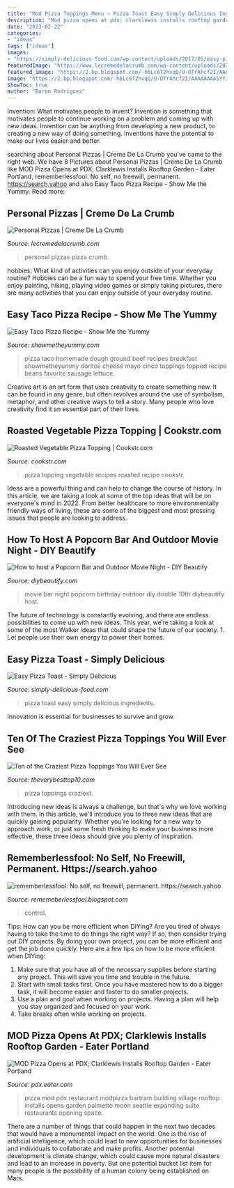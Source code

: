 ```yaml
---
title: "Mod Pizza Toppings Menu ~ Pizza Toast Easy Simply Delicious Ingredients"
description: "Mod pizza opens at pdx; clarklewis installs rooftop garden"
date: "2023-02-22"
categories:
- "ideas"
tags: ["ideas"]
images:
- "https://simply-delicious-food.com/wp-content/uploads/2017/05/easy-pizza-toast-4.jpg"
featuredImage: "https://www.lecremedelacrumb.com/wp-content/uploads/2020/12/Tiffany-personal-pizzas-46sm-22.jpg"
featured_image: "https://2.bp.blogspot.com/-h6Lc6T2hvqQ/U-OTrAhcf2I/AAAAAAAASYY/Uq4X4UAYacg/s1600/party6.jpg"
image: "https://2.bp.blogspot.com/-h6Lc6T2hvqQ/U-OTrAhcf2I/AAAAAAAASYY/Uq4X4UAYacg/s1600/party6.jpg"
ShowToc: true
author: "Baron Rodriguez"
---
```



Invention: What motivates people to invent?
Invention is something that motivates people to continue working on a problem and coming up with new ideas. Invention can be anything from developing a new product, to creating a new way of doing something. Inventions have the potential to make our lives easier and better.

	

		
searching about Personal Pizzas | Creme De La Crumb you've came to the right web. We have 8 Pictures about Personal Pizzas | Creme De La Crumb like MOD Pizza Opens at PDX; Clarklewis Installs Rooftop Garden - Eater Portland, rememberlessfool: No self, no freewill, permanent. https://search.yahoo and also Easy Taco Pizza Recipe - Show Me the Yummy. Read more:
		
    
## Personal Pizzas | Creme De La Crumb

<img loading=lazy src="https://www.lecremedelacrumb.com/wp-content/uploads/2020/12/Tiffany-personal-pizzas-46sm-22.jpg" onerror="this.onerror=null;this.src='https://tse3.mm.bing.net/th?id=OIP.auVlIVekMj2hhVJrn3BPWAHaLH&amp;pid=15.1';" alt="Personal Pizzas | Creme De La Crumb">

_Source: lecremedelacrumb.com_

>personal pizzas pizza crumb. 

	

hobbies: What kind of activities can you enjoy outside of your everyday routine?
Hobbies can be a fun way to spend your free time. Whether you enjoy painting, hiking, playing video games or simply taking pictures, there are many activities that you can enjoy outside of your everyday routine.

    
## Easy Taco Pizza Recipe - Show Me The Yummy

<img loading=lazy src="http://showmetheyummy.com/wp-content/uploads/2014/12/Taco-Pizza-Slice.jpg" onerror="this.onerror=null;this.src='https://tse3.mm.bing.net/th?id=OIP.fBheKwj4_MlzUESBXSWKVgHaJ4&amp;pid=15.1';" alt="Easy Taco Pizza Recipe - Show Me the Yummy">

_Source: showmetheyummy.com_

>pizza taco homemade dough ground beef recipes breakfast showmetheyummy doritos cheese mayo cinco toppings topped recipe beans favorite sausage lettuce. 

	

Creative art is an art form that uses creativity to create something new. It can be found in any genre, but often revolves around the use of symbolism, metaphor, and other creative ways to tell a story. Many people who love creativity find it an essential part of their lives.

    
## Roasted Vegetable Pizza Topping | Cookstr.com

<img loading=lazy src="https://d2droglu4qf8st.cloudfront.net/2016/03/259818/recipe-8612_ExtraLarge1000_ID-1461068.jpg?v=1461068" onerror="this.onerror=null;this.src='https://tse4.mm.bing.net/th?id=OIP.8etUf5ly593eTdyNGRVpUQHaFj&amp;pid=15.1';" alt="Roasted Vegetable Pizza Topping | Cookstr.com">

_Source: cookstr.com_

>pizza topping vegetable recipes roasted recipe cookstr. 

	

Ideas are a powerful thing and can help to change the course of history. In this article, we are taking a look at some of the top ideas that will be on everyone's mind in 2022. From better healthcare to more environmentally friendly ways of living, these are some of the biggest and most pressing issues that people are looking to address.

    
## How To Host A Popcorn Bar And Outdoor Movie Night - DIY Beautify

<img loading=lazy src="https://2.bp.blogspot.com/-h6Lc6T2hvqQ/U-OTrAhcf2I/AAAAAAAASYY/Uq4X4UAYacg/s1600/party6.jpg" onerror="this.onerror=null;this.src='https://tse3.mm.bing.net/th?id=OIP.MKJk-XjJ7E3vhwREQz4UtgAAAA&amp;pid=15.1';" alt="How to host a Popcorn Bar and Outdoor Movie Night - DIY Beautify">

_Source: diybeautify.com_

>movie bar night popcorn birthday outdoor diy double 10th diybeautify host. 

	

The future of technology is constantly evolving, and there are endless possibilities to come up with new ideas. This year, we’re taking a look at some of the most Walker ideas that could shape the future of our society. 1. Let people use their own energy to power their homes.

    
## Easy Pizza Toast - Simply Delicious

<img loading=lazy src="https://simply-delicious-food.com/wp-content/uploads/2017/05/easy-pizza-toast-4.jpg" onerror="this.onerror=null;this.src='https://tse1.mm.bing.net/th?id=OIP.pqmKugBTvw56asnRgxlgbgHaLG&amp;pid=15.1';" alt="Easy Pizza Toast - Simply Delicious">

_Source: simply-delicious-food.com_

>pizza toast easy simply delicious ingredients. 

	

Innovation is essential for businesses to survive and grow.

    
## Ten Of The Craziest Pizza Toppings You Will Ever See

<img loading=lazy src="http://theverybesttop10.com/wp-content/uploads/2017/09/Ten-of-the-Craziest-Pizza-Toppings-You-Will-Ever-See-1-600x734.jpg" onerror="this.onerror=null;this.src='https://tse4.mm.bing.net/th?id=OIP.ATBhaJoFJH-MME8LGnH2igHaJD&amp;pid=15.1';" alt="Ten of the Craziest Pizza Toppings You Will Ever See">

_Source: theverybesttop10.com_

>pizza toppings craziest. 

	

Introducing new ideas is always a challenge, but that's why we love working with them. In this article, we'll introduce you to three new ideas that are quickly gaining popularity. Whether you're looking for a new way to approach work, or just some fresh thinking to make your business more effective, these three ideas should give you plenty of inspiration.

    
## Rememberlessfool: No Self, No Freewill, Permanent. Https://search.yahoo

<img loading=lazy src="https://1.bp.blogspot.com/-HAYBbK3v2ic/XkYH3d0lQRI/AAAAAAAAcs8/_KD_mbCuwWEXHLahhLO7eEQY1DWkjA7VQCLcBGAsYHQ/s1600/Untitled442.png" onerror="this.onerror=null;this.src='https://tse4.mm.bing.net/th?id=OIP.KXKWTlzs8CA09vgtM0qoUQHaEK&amp;pid=15.1';" alt="rememberlessfool: No self, no freewill, permanent. https://search.yahoo">

_Source: rememeberlessfool.blogspot.com_

>control. 

	

Tips: How can you be more efficient when DIYing?
Are you tired of always having to take the time to do things the right way? If so, then consider trying out DIY projects. By doing your own project, you can be more efficient and get the job done quickly. Here are a few tips on how to be more efficient when DIYing: 
1. Make sure that you have all of the necessary supplies before starting any project. This will save you time and trouble in the future.
2. Start with small tasks first. Once you have mastered how to do a bigger task, it will become easier and faster to do smaller projects. 
3. Use a plan and goal when working on projects. Having a plan will help you stay organized and focused on your work. 
4. Take breaks often while working on projects.

    
## MOD Pizza Opens At PDX; Clarklewis Installs Rooftop Garden - Eater Portland

<img loading=lazy src="https://cdn.vox-cdn.com/thumbor/ha0tKvy7ZazWJMAEuSdG0yk2Yw0=/0x0:790x593/1200x800/filters:focal(0x0:790x593)/cdn.vox-cdn.com/uploads/chorus_image/image/46025478/modpizza.0.0.jpg" onerror="this.onerror=null;this.src='https://tse4.mm.bing.net/th?id=OIP.06vk9pxxzTcWMOaPCg6uugHaE8&amp;pid=15.1';" alt="MOD Pizza Opens at PDX; Clarklewis Installs Rooftop Garden - Eater Portland">

_Source: pdx.eater.com_

>pizza mod pdx restaurant modpizza bartram building village rooftop installs opens garden palmetto moon seattle expanding suite restaurants opening space. 

	

There are a number of things that could happen in the next two decades that would have a monumental impact on the world. One is the rise of artificial intelligence, which could lead to new opportunities for businesses and individuals to collaborate and make profits. Another potential development is climate change, which could cause more natural disasters and lead to an increase in poverty. But one potential bucket list item for many people is the possibility of a human colony being established on Mars.

